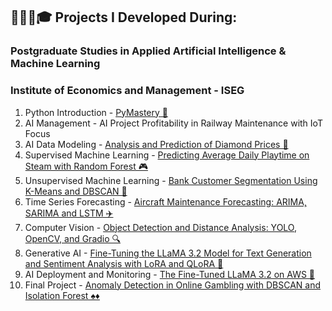 ## 🧑🏼‍💻🎓 Projects I Developed During:
### Postgraduate Studies in Applied Artificial Intelligence & Machine Learning
### Institute of Economics and Management - ISEG
 1. Python Introduction - [PyMastery 🐍](https://github.com/miguelcaldeiraa/Postgrad_Python_Introduction.git)
 2. AI Management - AI Project Profitability in Railway Maintenance with IoT Focus
 3. AI Data Modeling - [Analysis and Prediction of Diamond Prices 💎](https://github.com/miguelcaldeiraa/Postgrad_AI_Data_Modeling.git)
 4. Supervised Machine Learning - [Predicting Average Daily Playtime on Steam with Random Forest 🎮](https://github.com/miguelcaldeiraa/Postgrad_Supervised_Machine_Learning.git)
 5. Unsupervised Machine Learning - [Bank Customer Segmentation Using K-Means and DBSCAN 🏦](https://github.com/miguelcaldeiraa/Postgrad_Unsupervised_Machine_Learning.git)
 6. Time Series Forecasting - [Aircraft Maintenance Forecasting: ARIMA, SARIMA and LSTM ✈️](https://github.com/miguelcaldeiraa/Postgrad_Time_Series_Forecasting.git)
 7. Computer Vision - [Object Detection and Distance Analysis: YOLO, OpenCV, and Gradio 🔍](https://github.com/miguelcaldeiraa/Postgrad_Deep_Learning.git)
 8. Generative AI - [Fine-Tuning the LLaMA 3.2 Model for Text Generation and Sentiment Analysis with LoRA and QLoRA 🧠](https://github.com/miguelcaldeiraa/Postgrad_Generative_AI.git)
 9. AI Deployment and Monitoring - [The Fine-Tuned LLaMA 3.2 on AWS 🚀]()
 10. Final Project - [Anomaly Detection in Online Gambling with DBSCAN and Isolation Forest ♠️♦️]()

     




